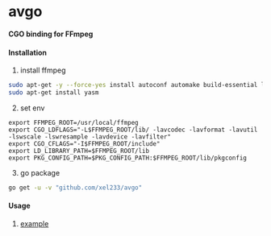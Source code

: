 # avgo
**CGO binding for FFmpeg**

#### Installation

1. install ffmpeg
```bash
sudo apt-get -y --force-yes install autoconf automake build-essential libass-dev libfreetype6-dev libsdl1.2-dev libtheora-dev libtool libva-dev libvdpau-dev libvorbis-dev libxcb1-dev libxcb-shm0-dev libxcb-xfixes0-dev pkg-config texi2html zlib1g-dev
sudo apt-get install yasm
```
2. set env
```$xslt
export FFMPEG_ROOT=/usr/local/ffmpeg
export CGO_LDFLAGS="-L$FFMPEG_ROOT/lib/ -lavcodec -lavformat -lavutil -lswscale -lswresample -lavdevice -lavfilter"
export CGO_CFLAGS="-I$FFMPEG_ROOT/include"
export LD_LIBRARY_PATH=$FFMPEG_ROOT/lib
export PKG_CONFIG_PATH=$PKG_CONFIG_PATH:$FFMPEG_ROOT/lib/pkgconfig
```
3. go package
```bash
go get -u -v "github.com/xel233/avgo"
```

#### Usage

1. [example](https://github.com/Xel233/avgo/tree/master/example)

